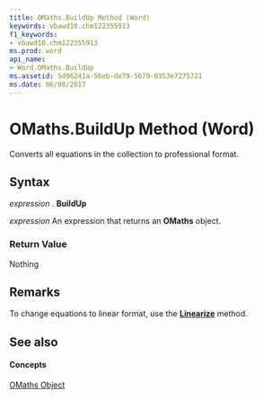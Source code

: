 ```yaml
---
title: OMaths.BuildUp Method (Word)
keywords: vbawd10.chm122355913
f1_keywords:
- vbawd10.chm122355913
ms.prod: word
api_name:
- Word.OMaths.BuildUp
ms.assetid: 5d96241a-56eb-de79-5679-0353e7275721
ms.date: 06/08/2017
---
```



# OMaths.BuildUp Method (Word)

Converts all equations in the collection to professional format.


## Syntax

 _expression_ . **BuildUp**

 _expression_ An expression that returns an **OMaths** object.


### Return Value

Nothing


## Remarks

To change equations to linear format, use the  **[Linearize](Word.OMaths.Linearize.md)** method.


## See also


#### Concepts


[OMaths Object](Word.OMaths.md)

